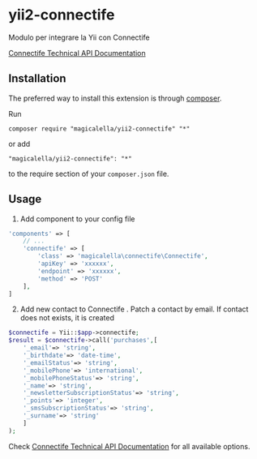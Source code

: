# yii2-connectife
 Modulo per integrare la  Yii con Connectife
 
 [Connectife Technical API Documentation](https://api-docs.connectif.cloud/connectif-api/guides/introduction)
 
 Installation
 ------------
 
 The preferred way to install this extension is through [composer](http://getcomposer.org/download/).
 
 Run
 
 ```
 composer require "magicalella/yii2-connectife" "*"
 ```
 
 or add
 
 ```
 "magicalella/yii2-connectife": "*"
 ```
 
 to the require section of your `composer.json` file.
 
 Usage
 -----
 
 1. Add component to your config file
 ```php
 'components' => [
     // ...
     'connectife' => [
         'class' => 'magicalella\connectife\Connectife',
         'apiKey' => 'xxxxxx',
         'endpoint' => 'xxxxxx',
         'method' => 'POST'
     ],
 ]
 ```
 
 2. Add new contact to Connectife . Patch a contact by email. If contact does not exists, it is created
 ```php
 $connectife = Yii::$app->connectife;
 $result = $connectife->call('purchases',[
     '_email'=> 'string',
     '_birthdate'=> 'date-time',
     '_emailStatus'=> 'string',
     '_mobilePhone'=> 'international',
     '_mobilePhoneStatus'=> 'string',
     '_name'=> 'string',
     '_newsletterSubscriptionStatus'=> 'string',
     '_points'=> 'integer',
     '_smsSubscriptionStatus'=> 'string',
     '_surname'=> 'string'
     ]
 );
 ```
 
 Check [Connectife Technical API Documentation](https://api-docs.connectif.cloud/connectif-api/guides/introduction) for all available options.

